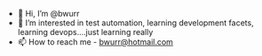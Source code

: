 - 👋 Hi, I’m @bwurr
- 👀 I’m interested in test automation, learning development facets, learning devops....just learning really
- 📫 How to reach me - bwurr@hotmail.com

<!---
bwurr/bwurr is a ✨ special ✨ repository because its `README.md` (this file) appears on your GitHub profile.
You can click the Preview link to take a look at your changes.
--->
